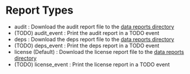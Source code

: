 # Report Types

- audit
: Download the audit report file to the [data reports directory](PATHS.md#reports)
- (TODO) audit_event
: Print the audit report in a TODO event
- deps
: Download the deps report file to the [data reports directory](PATHS.md#reports)
- (TODO) deps_event
: Print the deps report in a TODO event
- license (Default)
: Download the license report file to the [data reports directory](PATHS.md#reports)
- (TODO) license_event
: Print the license report in a TODO event
